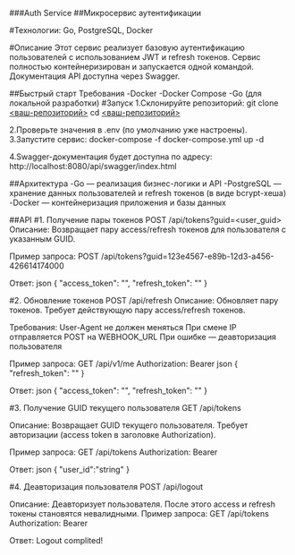 ###Auth Service
##Микросервис аутентификации

#Технологии: Go, PostgreSQL, Docker

#Описание
Этот сервис реализует базовую аутентификацию пользователей с использованием JWT и refresh токенов.
Сервис полностью контейнеризирован и запускается одной командой.
Документация API доступна через Swagger.

##Быстрый старт
Требования
-Docker
-Docker Compose
-Go (для локальной разработки)
#Запуск
1.Склонируйте репозиторий:
git clone [<ваш-репозиторий>](https://github.com/BroARD/MEDODS.git)
cd [<ваш-репозиторий>](https://github.com/BroARD/MEDODS.git)

2.Проверьте значения в .env (по умолчанию уже настроены).
3.Запустите сервис:
docker-compose -f docker-compose.yml up -d

4.Swagger-документация будет доступна по адресу:
http://localhost:8080/api/swagger/index.html

##Архитектура
-Go — реализация бизнес-логики и API
-PostgreSQL — хранение данных пользователей и refresh токенов (в виде bcrypt-хеша)
-Docker — контейнеризация приложения и базы данных

##API
#1. Получение пары токенов
POST /api/tokens?guid=<user_guid>
Описание: Возвращает пару access/refresh токенов для пользователя с указанным GUID.

Пример запроса:
POST /api/tokens?guid=123e4567-e89b-12d3-a456-426614174000

Ответ:
json
{
  "access_token": "<jwt>",
  "refresh_token": "<base64>"
}

#2. Обновление токенов
POST /api/refresh
Описание: Обновляет пару токенов. Требует действующую пару access/refresh токенов.

Требования:
User-Agent не должен меняться
При смене IP отправляется POST на WEBHOOK_URL
При ошибке — деавторизация пользователя

Пример запроса:
GET /api/v1/me
Authorization: Bearer <jwt>
json
{
  "refresh_token": "<base64>"
}

Ответ:
json
{
  "access_token": "<jwt>",
  "refresh_token": "<base64>"
}

#3. Получение GUID текущего пользователя
GET /api/tokens

Описание: Возвращает GUID текущего пользователя.
Требует авторизации (access token в заголовке Authorization).

Пример запроса:
GET /api/tokens
Authorization: Bearer <jwt>

Ответ:
json
{
  "user_id":"string"
}

#4. Деавторизация пользователя
POST /api/logout

Описание: Деавторизует пользователя. После этого access и refresh токены становятся невалидными.
Пример запроса:
GET /api/tokens
Authorization: Bearer <jwt>

Ответ:
Logout complited!

